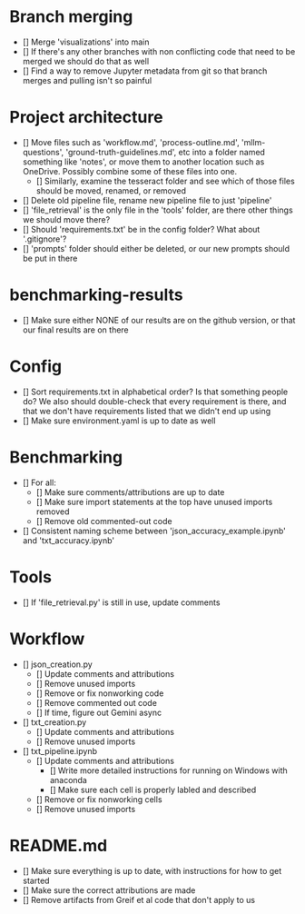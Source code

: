 # Branch merging
- [] Merge 'visualizations' into main
- [] If there's any other branches with non conflicting code that need to be merged we should do that as well
- [] Find a way to remove Jupyter metadata from git so that branch merges and pulling isn't so painful

# Project architecture
- [] Move files such as 'workflow.md', 'process-outline.md', 'mllm-questions', 'ground-truth-guidelines.md', etc into a folder named something like 'notes', or move them to another location such as OneDrive. Possibly combine some of these files into one. 
    - [] Similarly, examine the tesseract folder and see which of those files should be moved, renamed, or removed
- [] Delete old pipeline file, rename new pipeline file to just 'pipeline'
- [] 'file_retrieval' is the only file in the 'tools' folder, are there other things we should move there? 
- [] Should 'requirements.txt' be in the config folder? What about '.gitignore'?
- [] 'prompts' folder should either be deleted, or our new prompts should be put in there

# benchmarking-results
- [] Make sure either NONE of our results are on the github version, or that our final results are on there

# Config
- [] Sort requirements.txt in alphabetical order? Is that something people do? We also should double-check that every requirement is there, and that we don't have requirements listed that we didn't end up using
- [] Make sure environment.yaml is up to date as well

# Benchmarking
- [] For all:
    - [] Make sure comments/attributions are up to date
    - [] Make sure import statements at the top have unused imports removed
    - [] Remove old commented-out code
- [] Consistent naming scheme between 'json_accuracy_example.ipynb' and 'txt_accuracy.ipynb'

# Tools
- [] If 'file_retrieval.py' is still in use, update comments

# Workflow
- [] json_creation.py
    - [] Update comments and attributions
    - [] Remove unused imports
    - [] Remove or fix nonworking code
    - [] Remove commented out code
    - [] If time, figure out Gemini async
- [] txt_creation.py
    - [] Update comments and attributions
    - [] Remove unused imports
- [] txt_pipeline.ipynb
    - [] Update comments and attributions
        - [] Write more detailed instructions for running on Windows with anaconda
        - [] Make sure each cell is properly labled and described
    - [] Remove or fix nonworking cells
    - [] Remove unused imports

# README.md
- [] Make sure everything is up to date, with instructions for how to get started
- [] Make sure the correct attributions are made
- [] Remove artifacts from Greif et al code that don't apply to us








